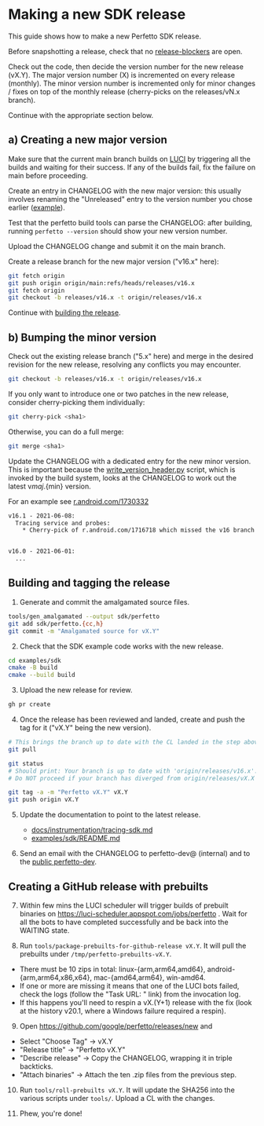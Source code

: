 # Making a new SDK release

This guide shows how to make a new Perfetto SDK release.

Before snapshotting a release, check that no [release-blockers](http://b/savedsearches/5776355) are
open.

Check out the code, then decide the version number for the new release (vX.Y).
The major version number (X) is incremented on every release (monthly).
The minor version number is incremented only for minor changes / fixes on top of the monthly
release (cherry-picks on the releases/vN.x branch).

Continue with the appropriate section below.

## a) Creating a new major version

Make sure that the current main branch builds on
[LUCI](https://luci-scheduler.appspot.com/jobs/perfetto) by triggering all the
builds and waiting for their success. If any of the builds fail, fix the failure
on main before proceeding.

Create an entry in CHANGELOG with the new major version: this usually involves
renaming the "Unreleased" entry to the version number you chose earlier
([example](https://r.android.com/2417175)).

Test that the perfetto build tools can parse the CHANGELOG: after building,
running `perfetto --version` should show your new version number.

Upload the CHANGELOG change and submit it on the main branch.

Create a release branch for the new major version ("v16.x" here):

```bash
git fetch origin
git push origin origin/main:refs/heads/releases/v16.x
git fetch origin
git checkout -b releases/v16.x -t origin/releases/v16.x
```

Continue with [building the release](#building-and-tagging-the-release).

## b) Bumping the minor version

Check out the existing release branch ("5.x" here) and merge in the desired
revision for the new release, resolving any conflicts you may encounter.

```bash
git checkout -b releases/v16.x -t origin/releases/v16.x
```

If you only want to introduce one or two patches in the new release, consider
cherry-picking them individually:

```bash
git cherry-pick <sha1>
```

Otherwise, you can do a full merge:

```bash
git merge <sha1>
```

Update the CHANGELOG with a dedicated entry for the new minor version.
This is important because the
[write_version_header.py](/tools/write_version_header.py) script, which is
invoked by the build system, looks at the CHANGELOG to work out the latest
v${maj}.${min} version.

For an example see [r.android.com/1730332](https://r.android.com/1730332)

```txt
v16.1 - 2021-06-08:
  Tracing service and probes:
    * Cherry-pick of r.android.com/1716718 which missed the v16 branch ... .


v16.0 - 2021-06-01:
  ...
```

## Building and tagging the release

1. Generate and commit the amalgamated source files.

```bash
tools/gen_amalgamated --output sdk/perfetto
git add sdk/perfetto.{cc,h}
git commit -m "Amalgamated source for vX.Y"
```

2. Check that the SDK example code works with the new release.

```bash
cd examples/sdk
cmake -B build
cmake --build build
```

3. Upload the new release for review.

```bash
gh pr create
```

4. Once the release has been reviewed and landed, create and push the tag for
   it ("vX.Y" being the new version).

```bash
# This brings the branch up to date with the CL landed in the step above.
git pull

git status
# Should print: Your branch is up to date with 'origin/releases/v16.x'.
# Do NOT proceed if your branch has diverged from origin/releases/vX.X

git tag -a -m "Perfetto vX.Y" vX.Y
git push origin vX.Y
```

5. Update the documentation to point to the latest release.

   - [docs/instrumentation/tracing-sdk.md](/docs/instrumentation/tracing-sdk.md)
   - [examples/sdk/README.md](/examples/sdk/README.md)

6. Send an email with the CHANGELOG to perfetto-dev@ (internal) and to the
   [public perfetto-dev](https://groups.google.com/forum/#!forum/perfetto-dev).

## Creating a GitHub release with prebuilts

7. Within few mins the LUCI scheduler will trigger builds of prebuilt binaries
   on https://luci-scheduler.appspot.com/jobs/perfetto . Wait for all the bots
   to have completed successfully and be back into the WAITING state.

8. Run `tools/package-prebuilts-for-github-release vX.Y`. It will pull the
   prebuilts under `/tmp/perfetto-prebuilts-vX.Y`.
  - There must be 10 zips in total: linux-{arm,arm64,amd64},
    android-{arm,arm64,x86,x64}, mac-{amd64,arm64}, win-amd64.
  - If one or more are missing it means that one of the LUCI bots failed,
    check the logs (follow the "Task URL: " link) from the invocation log.
  - If this happens you'll need to respin a vX.(Y+1) release with the fix
    (look at the history v20.1, where a Windows failure required a respin).

9. Open https://github.com/google/perfetto/releases/new and
  - Select "Choose Tag" -> vX.Y
  - "Release title" -> "Perfetto vX.Y"
  - "Describe release" -> Copy the CHANGELOG, wrapping it in triple backticks.
  - "Attach binaries" -> Attach the ten .zip files from the previous step.

10. Run `tools/roll-prebuilts vX.Y`. It will update the SHA256 into the various
   scripts under `tools/`. Upload a CL with the changes.

11. Phew, you're done!
